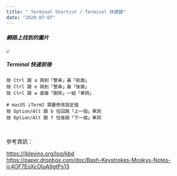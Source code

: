 ```yaml
---
title: " Terminal Shortcut / Terminal 快捷鍵"
date: "2020-07-07"
---
```


##### 網路上找到的圖片

<img src="https://i.imgur.com/fMhqUc6.jpg" style="zoom:50%" />



</br>

##### Terminal 快速前後
```
按 Ctrl 跟 a 跳到「整串」最「前面」
按 Ctrl 跟 e 跳到「整串」最「後面」
按 Ctrl 跟 w 直接「刪除」一組「單詞」

# macOS iTerm2 需要修改設定值 
按 Option/Alt 跟 b 往回跳「上一個」單詞
按 Option/Alt 跟 f 往後跳「下一個」單詞
```

</br>

參考資訊：

https://jblevins.org/log/kbd  
https://paper.dropbox.com/doc/Bash-Keystrokes-Moskys-Notes-jc4OF7EoXcOIuA9gtPs13  